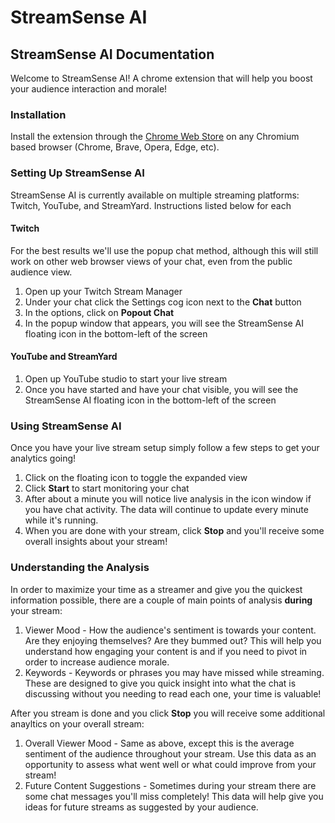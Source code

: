 # StreamSense AI

## StreamSense AI Documentation

Welcome to StreamSense AI! A chrome extension that will help you boost your audience interaction and morale!

### Installation

Install the extension through the [Chrome Web Store](https://chromewebstore.google.com/detail/streamsense-ai/oalcdigpiphoommibplcfdeolialegba) on any Chromium based browser (Chrome, Brave, Opera, Edge, etc).

### Setting Up StreamSense AI

StreamSense AI is currently available on multiple streaming platforms: Twitch, YouTube, and StreamYard. Instructions listed below for each

#### Twitch

For the best results we'll use the popup chat method, although this will still work on other web browser views of your chat, even from the public audience view.

1. Open up your Twitch Stream Manager
2. Under your chat click the Settings cog icon next to the **Chat** button
3. In the options, click on **Popout Chat**
4. In the popup window that appears, you will see the StreamSense AI floating icon in the bottom-left of the screen

#### YouTube and StreamYard

1. Open up YouTube studio to start your live stream
2. Once you have started and have your chat visible, you will see the StreamSense AI floating icon in the bottom-left of the screen

### Using StreamSense AI

Once you have your live stream setup simply follow a few steps to get your analytics going!

1. Click on the floating icon to toggle the expanded view
2. Click **Start** to start monitoring your chat
3. After about a minute you will notice live analysis in the icon window if you have chat activity. The data will continue to update every minute while it's running.
4. When you are done with your stream, click **Stop** and you'll receive some overall insights about your stream!

### Understanding the Analysis

In order to maximize your time as a streamer and give you the quickest information possible, there are a couple of main points of analysis **during** your stream:

1. Viewer Mood - How the audience's sentiment is towards your content. Are they enjoying themselves? Are they bummed out? This will help you understand how engaging your content is and if you need to pivot in order to increase audience morale.
2. Keywords - Keywords or phrases you may have missed while streaming. These are designed to give you quick insight into what the chat is discussing without you needing to read each one, your time is valuable!

After you stream is done and you click **Stop** you will receive some additional anayltics on your overall stream:

1. Overall Viewer Mood - Same as above, except this is the average sentiment of the audience throughout your stream. Use this data as an opportunity to assess what went well or what could improve from your stream!
2. Future Content Suggestions - Sometimes during your stream there are some chat messages you'll miss completely! This data will help give you ideas for future streams as suggested by your audience.
